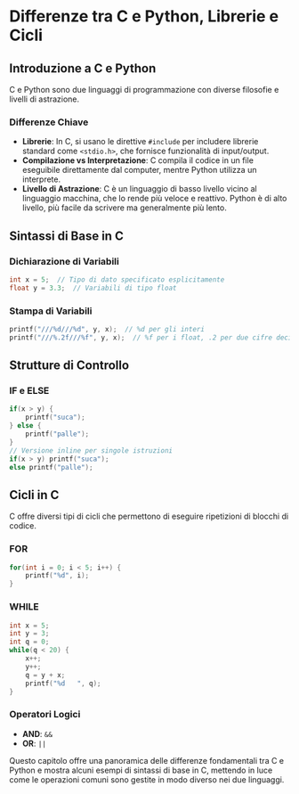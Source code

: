 
#  Differenze tra C e Python, Librerie e Cicli

## Introduzione a C e Python

C e Python sono due linguaggi di programmazione con diverse filosofie e livelli di astrazione.

### Differenze Chiave

- **Librerie**: In C, si usano le direttive `#include` per includere librerie standard come `<stdio.h>`, che fornisce funzionalità di input/output.
- **Compilazione vs Interpretazione**: C compila il codice in un file eseguibile direttamente dal computer, mentre Python utilizza un interprete.
- **Livello di Astrazione**: C è un linguaggio di basso livello vicino al linguaggio macchina, che lo rende più veloce e reattivo. Python è di alto livello, più facile da scrivere ma generalmente più lento.

## Sintassi di Base in C

### Dichiarazione di Variabili
```c
int x = 5;  // Tipo di dato specificato esplicitamente
float y = 3.3;  // Variabili di tipo float
```

### Stampa di Variabili
```c
printf("///%d///%d", y, x);  // %d per gli interi
printf("///%.2f///%f", y, x);  // %f per i float, .2 per due cifre decimali
```

## Strutture di Controllo

### IF e ELSE
```c
if(x > y) {
    printf("suca");
} else {
    printf("palle");
}
// Versione inline per singole istruzioni
if(x > y) printf("suca");
else printf("palle");
```

## Cicli in C

C offre diversi tipi di cicli che permettono di eseguire ripetizioni di blocchi di codice.

### FOR
```c
for(int i = 0; i < 5; i++) {
    printf("%d", i);
}
```

### WHILE
```c
int x = 5;
int y = 3;
int q = 0;
while(q < 20) {
    x++;
    y++;
    q = y + x;
    printf("%d   ", q);
}
```

### Operatori Logici
- **AND**: `&&`
- **OR**: `||`

Questo capitolo offre una panoramica delle differenze fondamentali tra C e Python e mostra alcuni esempi di sintassi di base in C, mettendo in luce come le operazioni comuni sono gestite in modo diverso nei due linguaggi.
